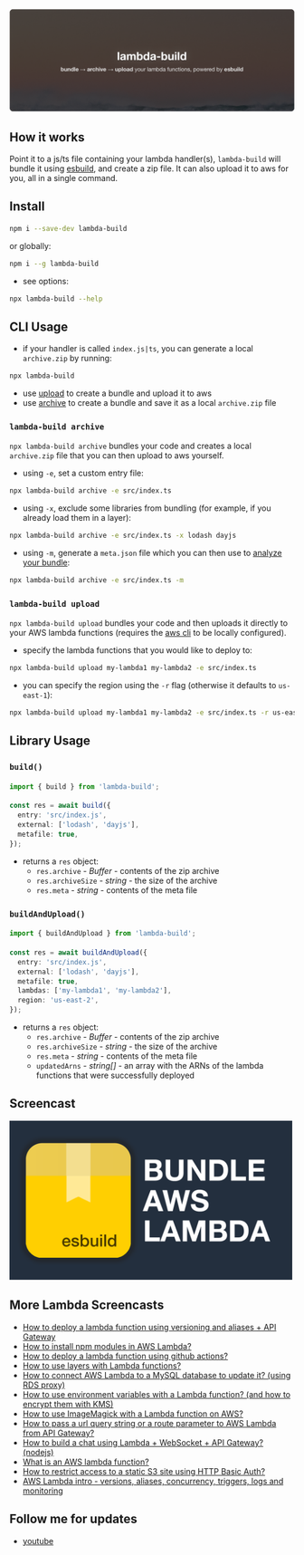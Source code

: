 ![lambda action](assets/cover.png)

## How it works

Point it to a js/ts file containing your lambda handler(s), `lambda-build` will bundle it using <a href="https://esbuild.github.io/">esbuild</a>, and create a zip file. It can also upload it to aws for you, all in a single command.

## Install

```bash
npm i --save-dev lambda-build
```

or globally:

```bash
npm i --g lambda-build
```

- see options:

```bash
npx lambda-build --help
```

## CLI Usage

- if your handler is called `index.js|ts`, you can generate a local `archive.zip` by running:

```bash
npx lambda-build
```

- use [upload](https://github.com/AlexDisler/lambda-build#lambda-build-upload) to create a bundle and upload it to aws
- use [archive](https://github.com/AlexDisler/lambda-build#lambda-build-archive) to create a bundle and save it as a local `archive.zip` file

### `lambda-build archive`

`npx lambda-build archive` bundles your code and creates a local `archive.zip` file that you can then upload to aws yourself.

- using `-e`, set a custom entry file:
```bash
npx lambda-build archive -e src/index.ts
```

- using `-x`, exclude some libraries from bundling (for example, if you already load them in a layer):
```bash
npx lambda-build archive -e src/index.ts -x lodash dayjs
```

- using `-m`, generate a `meta.json` file which you can then use to [analyze your bundle](https://bundle-buddy.com/esbuild):
```bash
npx lambda-build archive -e src/index.ts -m
```

### `lambda-build upload`

`npx lambda-build upload` bundles your code and then uploads it directly to your AWS lambda functions (requires the [aws cli](https://docs.aws.amazon.com/cli/latest/userguide/cli-chap-configure.html) to be locally configured).

- specify the lambda functions that you would like to deploy to:
```bash
npx lambda-build upload my-lambda1 my-lambda2 -e src/index.ts
```

- you can specify the region using the `-r` flag (otherwise it defaults to `us-east-1`):
```bash
npx lambda-build upload my-lambda1 my-lambda2 -e src/index.ts -r us-east-2
```

## Library Usage

### `build()`

```ts
import { build } from 'lambda-build';

const res = await build({
  entry: 'src/index.js',
  external: ['lodash', 'dayjs'],
  metafile: true,
});
```
- returns a `res` object:
  - `res.archive` - *Buffer* - contents of the zip archive
  - `res.archiveSize` - *string* - the size of the archive
  - `res.meta` - *string* - contents of the meta file

### `buildAndUpload()`

```ts
import { buildAndUpload } from 'lambda-build';

const res = await buildAndUpload({
  entry: 'src/index.js',
  external: ['lodash', 'dayjs'],
  metafile: true,
  lambdas: ['my-lambda1', 'my-lambda2'],
  region: 'us-east-2',
});
```

- returns a `res` object:
  - `res.archive` - *Buffer* - contents of the zip archive
  - `res.archiveSize` - *string* - the size of the archive
  - `res.meta` - *string* - contents of the meta file
  - `updatedArns` - *string[]* - an array with the ARNs of the lambda functions that were successfully deployed

## Screencast

<a href="https://youtu.be/FmnFqjBk0to" target="_blank">
  <img width="500" src="assets/lambda-build-screencast.png" alt="lambda-build screencast"/>
</a>

## More Lambda Screencasts

- [How to deploy a lambda function using versioning and aliases + API Gateway](https://youtu.be/OGMaE63YgEU)
- [How to install npm modules in AWS Lambda?](https://youtu.be/RnFowJ130pc)
- [How to deploy a lambda function using github actions?](https://youtu.be/UQiRhKgQ5X0)
- [How to use layers with Lambda functions?](https://youtu.be/i12H4cUFudU)
- [How to connect AWS Lambda to a MySQL database to update it? (using RDS proxy)](https://youtu.be/jOLgUjcTFEI)
- [How to use environment variables with a Lambda function? (and how to encrypt them with KMS)](https://youtu.be/J9QKS0NrH7I)
- [How to use ImageMagick with a Lambda function on AWS?](https://youtu.be/JdJo-_Y1ZIM)
- [How to pass a url query string or a route parameter to AWS Lambda from API Gateway?](https://youtu.be/V3i25clEvSE)
- [How to build a chat using Lambda + WebSocket + API Gateway? (nodejs)](https://youtu.be/BcWD-M2PJ-8)
- [What is an AWS lambda function?](https://youtu.be/okEvGTKpWl8)
- [How to restrict access to a static S3 site using HTTP Basic Auth?](https://youtu.be/gc3w_bMtcQE)
- [AWS Lambda intro - versions, aliases, concurrency, triggers, logs and monitoring](https://youtu.be/BFvF2oAnNpY)

## Follow me for updates

- [youtube](https://www.youtube.com/bitesizeacademy?sub_confirmation=1)
